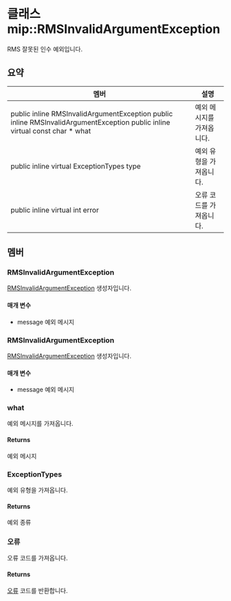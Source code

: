 # <a name="class-miprmsinvalidargumentexception"></a>클래스 mip::RMSInvalidArgumentException 
RMS 잘못된 인수 예외입니다.
## <a name="summary"></a>요약
 멤버                        | 설명                                
--------------------------------|---------------------------------------------
public inline  RMSInvalidArgumentException public inline  RMSInvalidArgumentException public inline virtual const char * what | 예외 메시지를 가져옵니다.
public inline virtual ExceptionTypes type | 예외 유형을 가져옵니다.
public inline virtual int error | 오류 코드를 가져옵니다.
## <a name="members"></a>멤버
### <a name="rmsinvalidargumentexception"></a>RMSInvalidArgumentException
[RMSInvalidArgumentException](#classmip_1_1_r_m_s_invalid_argument_exception) 생성자입니다.
#### <a name="parameters"></a>매개 변수
* message 예외 메시지
### <a name="rmsinvalidargumentexception"></a>RMSInvalidArgumentException
[RMSInvalidArgumentException](#classmip_1_1_r_m_s_invalid_argument_exception) 생성자입니다.
#### <a name="parameters"></a>매개 변수
* message 예외 메시지
### <a name="what"></a>what
예외 메시지를 가져옵니다.
#### <a name="returns"></a>Returns
예외 메시지
### <a name="exceptiontypes"></a>ExceptionTypes
예외 유형을 가져옵니다.
#### <a name="returns"></a>Returns
예외 종류
### <a name="error"></a>오류
오류 코드를 가져옵니다.
#### <a name="returns"></a>Returns
[오류](#classmip_1_1_error) 코드를 반환합니다.